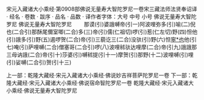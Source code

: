 宋元入藏诸大小乘经·第0908部佛说无量寿大智陀罗尼一卷宋三藏法师法贤奉诏译
· 经名 · 卷数 · 跋序
· 品名 · 品数 · 译作者字体：大号 中号 小号
佛说无量寿大智陀罗尼
佛说无量寿大智陀罗尼
　　那谟(引)婆誐嚩帝(引一)阿波哩弥多(引)喻(二)倪也(二合引)那酥尾儞室唧(二合)多(三)帝(引)儒(仁祖切)啰(引)惹(仁左切)野(四)怛他(引)誐多(引)野(五)遏啰贺(二合)帝(引)三藐讫三(二合)没驮(引)野(六)怛[寧*也](切身)他(引七)唵(引)萨哩嚩(二合)僧塞哥(二合引)啰(八)波哩秫驮达哩摩(二合)帝(引九)誐誐那三母讷誐(二合)帝(引十)莎婆(引)嚩秫提(引十一)摩贺(引)那野(十二)波哩嚩(引)哩(引)娑嚩(二合引)贺(引十三)

上一部：乾隆大藏经·宋元入藏诸大小乘经·佛说妙吉祥菩萨陀罗尼一卷
下一部：乾隆大藏经·宋元入藏诸大小乘经·佛说宿命智陀罗尼一卷
乾隆大藏经·宋元入藏诸大小乘经·佛说无量寿大智陀罗尼
